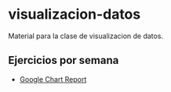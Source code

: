 # visualizacion-datos
Material para la clase de visualizacion de datos.

## Ejercicios por semana
* [Google Chart Report](http://effectif.com/nesta "Nesta is a superb CMS")
